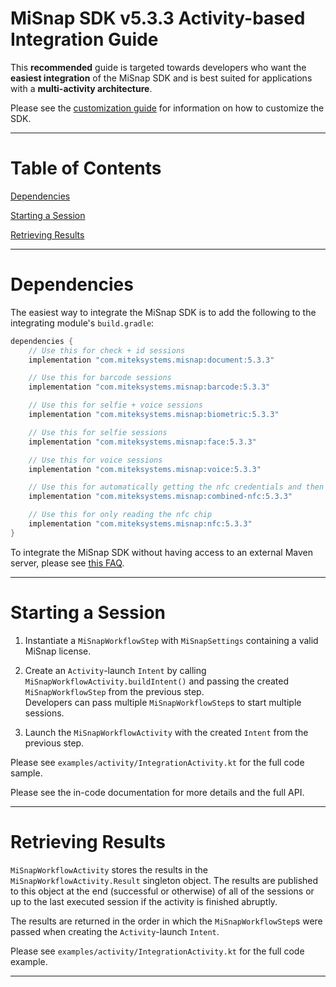 # MiSnap SDK v5.3.3 Activity-based Integration Guide

This **recommended** guide is targeted towards developers who want the **easiest integration** of the MiSnap SDK and is best suited for applications with a **multi-activity architecture**.

Please see the [customization guide](./customization_guide.md) for information on how to customize the SDK.

- - - -

# Table of Contents

[Dependencies](#dependencies)

[Starting a Session](#starting-a-session)

[Retrieving Results](#retrieving-results)

- - - -

# Dependencies

The easiest way to integrate the MiSnap SDK is to add the following to the integrating module's `build.gradle`:

```groovy
dependencies {
    // Use this for check + id sessions
    implementation "com.miteksystems.misnap:document:5.3.3"

    // Use this for barcode sessions
    implementation "com.miteksystems.misnap:barcode:5.3.3"

    // Use this for selfie + voice sessions
    implementation "com.miteksystems.misnap:biometric:5.3.3"

    // Use this for selfie sessions
    implementation "com.miteksystems.misnap:face:5.3.3"

    // Use this for voice sessions
    implementation "com.miteksystems.misnap:voice:5.3.3"

    // Use this for automatically getting the nfc credentials and then reading the chip
    implementation "com.miteksystems.misnap:combined-nfc:5.3.3"

    // Use this for only reading the nfc chip
    implementation "com.miteksystems.misnap:nfc:5.3.3"
}
```

To integrate the MiSnap SDK without having access to an external Maven server, please see [this FAQ](../README.md#how-to-integrate-the-misnap-sdk-without-having-access-to-a-remote-maven-repository).

- - - -

# Starting a Session

1. Instantiate a `MiSnapWorkflowStep` with `MiSnapSettings` containing a valid MiSnap license.

2. Create an `Activity`-launch `Intent` by calling `MiSnapWorkflowActivity.buildIntent()` and passing the created `MiSnapWorkflowStep` from the previous step.  
Developers can pass multiple `MiSnapWorkflowStep`s to start multiple sessions.

3. Launch the `MiSnapWorkflowActivity` with the created `Intent` from the previous step.

Please see `examples/activity/IntegrationActivity.kt` for the full code sample.

Please see the in-code documentation for more details and the full API.

- - - -

# Retrieving Results

`MiSnapWorkflowActivity` stores the results in the `MiSnapWorkflowActivity.Result` singleton object. 
The results are published to this object at the end (successful or otherwise) of all of the sessions or up to the last executed session if the activity is finished abruptly.

The results are returned in the order in which the `MiSnapWorkflowStep`s were passed when creating the `Activity`-launch `Intent`.

Please see `examples/activity/IntegrationActivity.kt` for the full code example.

- - - -
